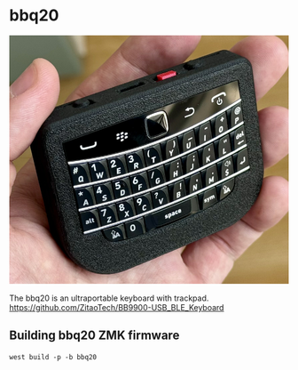 # bbq20

![bbq20](https://github.com/ZitaoTech/BB9900-USB_BLE_Keyboard/blob/main/Pics/View1.png)

The bbq20 is an ultraportable keyboard with trackpad. https://github.com/ZitaoTech/BB9900-USB_BLE_Keyboard

## Building bbq20 ZMK firmware

```
west build -p -b bbq20
```
